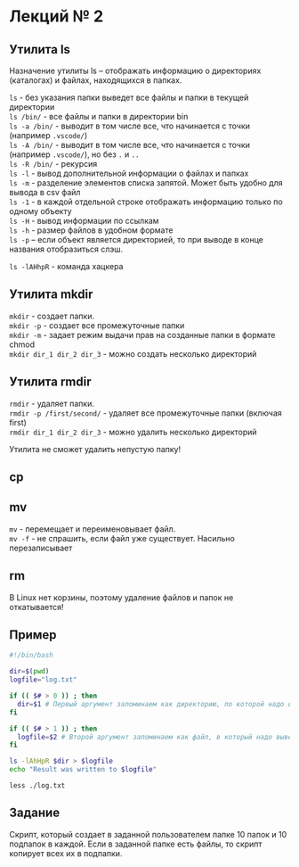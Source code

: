 # Лекций № 2

## Утилита ls

Назначение утилиты ls – отображать информацию о директориях (каталогах) и файлах, находящихся в папках.

`ls` - без указания папки выведет все файлы и папки в текущей директории  
`ls /bin/` - все файлы и папки в директории bin  
`ls -a /bin/` - выводит в том числе все, что начинается с точки (например `.vscode/`)  
`ls -A /bin/` - выводит в том числе все, что начинается с точки (например `.vscode/`), но без `.` и `..`  
`ls -R /bin/` - рекурсия  
`ls -l` - вывод дополнительной информации о файлах и папках  
`ls -m` - разделение элементов списка запятой. Может быть удобно для вывода в csv файл  
`ls -1` - в каждой отдельной строке отображать информацию только по одному объекту  
`ls -H` - вывод информации по ссылкам  
`ls -h` - размер файлов в удобном формате  
`ls -р` – если объект является директорией, то при выводе в конце названия отобразиться слэш.

`ls -lAHhpR` - команда хацкера

## Утилита mkdir

`mkdir` - создает папки.  
`mkdir -p` - создает все промежуточные папки  
`mkdir -m` - задает режим выдачи прав на созданные папки в формате chmod  
`mkdir dir_1 dir_2 dir_3` - можно создать несколько директорий

## Утилита rmdir

`rmdir` - удаляет папки.  
`rmdir -p /first/second/` - удаляет все промежуточные папки (включая first)  
`rmdir dir_1 dir_2 dir_3` - можно удалить несколько директорий

Утилита не сможет удалить непустую папку!

## cp

## mv

`mv` - перемещает и переименовывает файл.  
`mv -f` - не спрашить, если файл уже существует. Насильно перезаписывает  

## rm

В Linux нет корзины, поэтому удаление файлов и папок не откатывается!

## Пример

```bash
#!/bin/bash

dir=$(pwd)
logfile="log.txt"

if (( $# > 0 )) ; then
  dir=$1 # Первый аргумент запоминаем как директорию, по которой надо вывести информацию
fi

if (( $# > 1 )) ; then
  logfile=$2 # Второй аргумент запоминаем как файл, в который надо вывести информацию
fi

ls -lAhHpR $dir > $logfile
echo "Result was written to $logfile"
```

`less ./log.txt`

## Задание

Скрипт, который создает в заданной пользователем папке 10 папок и 10 подпапок в каждой. Если в заданной папке есть файлы, то скрипт копирует всех их в подпапки. 
